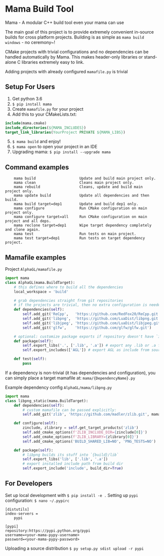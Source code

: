 # Mama Build Tool
Mama - A modular C++ build tool even your mama can use

The main goal of this project is to provide extremely convenient in-source builds
for cross platform projects. Building is as simple as `mama build windows` - no ceremony~!

CMake projects with trivial configurations and no dependencies can be handled
automatically by Mama. This makes header-only libraries or stand-alone C libraries
extremely easy to link.

Adding projects with already configured `mamafile.py` is trivial


## Setup For Users
1. Get python 3.6
2. `$ pip install mama`
3. Create `mamafile.py` for your project
4. Add this to your CMakeLists.txt:
```cmake
include(mama.cmake)
include_directories(${MAMA_INCLUDES})
target_link_libraries(YourProject PRIVATE ${MAMA_LIBS})
```
5. `$ mama build` and enjoy!
6. `$ mama open` to open your project in an IDE
7. Upgrading mama: `$ pip install --upgrade mama`

## Command examples
```
    mama build                    Update and build main project only.
    mama clean                    Cleans main project only.
    mama rebuild                  Cleans, update and build main project only.
    mama update build             Update all dependencies and then build.
    mama build target=dep1        Update and build dep1 only.
    mama configure                Run CMake configuration on main project only.
    mama configure target=all     Run CMake configuration on main project and all deps.
    mama reclone target=dep1      Wipe target dependency completely and clone again.
    mama test                     Run tests on main project.
    mama test target=dep1         Run tests on target dependency project.
```


## Mamafile examples

Project `AlphaGL/mamafile.py`
```py
import mama
class AlphaGL(mama.BuildTarget):
    # this defines where to build all the dependencies
    local_workspace = 'build'

    # grab dependencies straight from git repositories
    # if the projects are trivial, then no extra configuration is needed
    def dependencies(self):
        self.add_git('ReCpp',   'https://github.com/RedFox20/ReCpp.git')
        self.add_git('libpng',  'https://github.com/LuaDist/libpng.git')
        self.add_git('libjpeg', 'https://github.com/LuaDist/libjpeg.git')
        self.add_git('glfw',    'https://github.com/glfw/glfw.git')

    # optional: customize package exports if repository doesn't have `include` or `src`
    def package(self):
        self.export_libs('.', ['.lib', '.a']) # export any .lib or .a from build folder
        self.export_includes(['AGL']) # export AGL as include from source folder

    def test(self):
        pass
```

If a dependency is non-trivial (it has dependencies and configuration),
you can simply place a target mamafile at: `mama/{DependencyName}.py`

Example dependency config `AlphaGL/mama/libpng.py`
```py
import mama
class libpng_static(mama.BuildTarget):
    def dependencies(self):
        # custom mamafile can be passed explicitly:
        self.add_git('zlib', 'https://github.com/madler/zlib.git', mamafile='zlib.py')

    def configure(self):
        zinclude, zlibrary = self.get_target_products('zlib')
        self.add_cmake_options(f'ZLIB_INCLUDE_DIR={zinclude[0]}')
        self.add_cmake_options(f'ZLIB_LIBRARY={zlibrary[0]}')
        self.add_cmake_options('BUILD_SHARED_LIB=NO', 'PNG_TESTS=NO')

    def package(self):
        # libpng builds its stuff into `{build}/lib`
        self.export_libs('lib', ['.lib', '.a'])
        # export installed include path from build dir
        self.export_include('include', build_dir=True)
```


## For Developers
Set up local development with `$ pip install -e .`
Setting up `pypi` configuration: `$ nano ~/.pypirc`
```
[distutils]
index-servers =
    pypi

[pypi]
repository:https://pypi.python.org/pypi
username=<your-mama-pypy-username>
password=<your-mama-pypy-password>
```
Uploading a source distribution `$ py setup.py sdist upload -r pypi`
